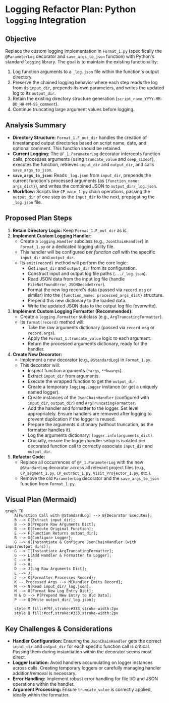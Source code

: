 # Logging Refactor Plan: Python `logging` Integration

## Objective

Replace the custom logging implementation in `Format_1.py` (specifically the `@ParameterLog` decorator and `save_args_to_json` function) with Python's standard `logging` library. The goal is to maintain the existing functionality:
1.  Log function arguments to a `_log.json` file within the function's output directory.
2.  Preserve the chained logging behavior where each step reads the log from its `input_dir`, prepends its own parameters, and writes the updated log to its `output_dir`.
3.  Retain the existing directory structure generation (`script_name_YYYY-MM-DD_HH-MM-SS_comment`).
4.  Continue truncating large argument values before logging.

## Analysis Summary

*   **Directory Structure:** `Format_1.F_out_dir` handles the creation of timestamped output directories based on script name, date, and optional comment. This function should be retained.
*   **Current Logging:** The `@F_1.ParameterLog` decorator intercepts function calls, processes arguments (using `truncate_value` and `deep_sizeof`), executes the function, retrieves `input_dir` and `output_dir`, and calls `save_args_to_json`.
*   **`save_args_to_json`:** Reads `_log.json` from `input_dir`, prepends the current function's processed arguments (as `{function_name: args_dict}`), and writes the combined JSON to `output_dir/_log.json`.
*   **Workflow:** Scripts like `CP_main_1.py` chain operations, passing the `output_dir` of one step as the `input_dir` to the next, propagating the `_log.json` file.

## Proposed Plan Steps

1.  **Retain Directory Logic:** Keep `Format_1.F_out_dir` as is.
2.  **Implement Custom Logging Handler:**
    *   Create a `logging.Handler` subclass (e.g., `JsonChainHandler`) in `Format_1.py` or a dedicated logging utility file.
    *   This handler will be configured *per function call* with the specific `input_dir` and `output_dir`.
    *   Its `emit(record)` method will perform the core logic:
        *   Get `input_dir` and `output_dir` from its configuration.
        *   Construct input and output log file paths (`.../_log.json`).
        *   Read JSON data from the input log file (handle `FileNotFoundError`, `JSONDecodeError`).
        *   Format the new log record's data (passed via `record.msg` or similar) into the `{function_name: processed_args_dict}` structure.
        *   Prepend this new dictionary to the loaded data.
        *   Write the updated JSON data to the output log file (overwrite).
3.  **Implement Custom Logging Formatter (Recommended):**
    *   Create a `logging.Formatter` subclass (e.g., `ArgTruncatingFormatter`).
    *   Its `format(record)` method will:
        *   Take the raw arguments dictionary (passed via `record.msg` or `record.args`).
        *   Apply the `Format_1.truncate_value` logic to each argument.
        *   Return the processed arguments dictionary, ready for the handler.
4.  **Create New Decorator:**
    *   Implement a new decorator (e.g., `@StandardLog`) in `Format_1.py`.
    *   This decorator will:
        *   Inspect function arguments (`*args`, `**kwargs`).
        *   Extract `input_dir` from arguments.
        *   Execute the wrapped function to get the `output_dir`.
        *   Create a temporary `logging.Logger` instance (or get a uniquely named logger).
        *   Create instances of the `JsonChainHandler` (configured with `input_dir`, `output_dir`) and `ArgTruncatingFormatter`.
        *   Add the handler and formatter to the logger. Set level appropriately. Ensure handlers are removed after logging to prevent duplication if the logger is reused.
        *   Prepare the arguments dictionary (without truncation, as the formatter handles it).
        *   Log the arguments dictionary: `logger.info(arguments_dict)`.
        *   Crucially, ensure the logger/handler setup is isolated per decorated function call to correctly associate `input_dir` and `output_dir`.
5.  **Refactor Code:**
    *   Replace all occurrences of `@F_1.ParameterLog` with the new `@StandardLog` decorator across all relevant project files (e.g., `CP_segment_1.py`, `CP_extract_1.py`, `Visit_Projector_1.py`, etc.).
    *   Remove the old `ParameterLog` decorator and the `save_args_to_json` function from `Format_1.py`.

## Visual Plan (Mermaid)

```mermaid
graph TD
    A[Function Call with @StandardLog] --> B{Decorator Executes};
    B --> C[Extract input_dir];
    B --> D[Prepare Raw Arguments Dict];
    B --> E[Execute Original Function];
    E --> F[Function Returns output_dir];
    B --> G{Configure Logger};
    G --> H[Instantiate & Configure JsonChainHandler (with input/output dirs)];
    G --> I[Instantiate ArgTruncatingFormatter];
    G --> L[Add Handler & Formatter to Logger];
    C --> H;
    F --> H;
    D --> J[Log Raw Arguments Dict];
    L --> J;
    J --> K{Formatter Processes Record};
    K -- Processed Args --> M{Handler Emits Record};
    M --> N[Read input_dir/_log.json];
    M --> O[Format New Log Entry Dict];
    N & O --> P[Prepend New Entry to Old Data];
    P --> Q[Write output_dir/_log.json];

    style M fill:#f9f,stroke:#333,stroke-width:2px
    style Q fill:#ccf,stroke:#333,stroke-width:2px
```

## Key Challenges & Considerations

*   **Handler Configuration:** Ensuring the `JsonChainHandler` gets the correct `input_dir` and `output_dir` for each specific function call is critical. Passing them during instantiation within the decorator seems most direct.
*   **Logger Isolation:** Avoid handlers accumulating on logger instances across calls. Creating temporary loggers or carefully managing handler addition/removal is necessary.
*   **Error Handling:** Implement robust error handling for file I/O and JSON operations within the handler.
*   **Argument Processing:** Ensure `truncate_value` is correctly applied, ideally within the formatter.